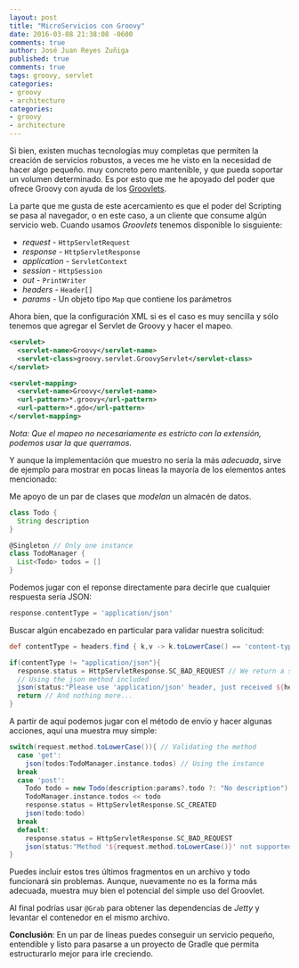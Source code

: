 ```yaml
---
layout: post
title: "MicroServicios con Groovy"
date: 2016-03-08 21:38:08 -0600
comments: true
author: José Juan Reyes Zuñiga
published: true
comments: true
tags: groovy, servlet
categories:
- groovy
- architecture
categories:
- groovy
- architecture
---
```


Si bien, existen muchas tecnologías muy completas que permiten la creación de servicios robustos, a veces me he visto en la necesidad de hacer algo pequeño. muy concreto pero mantenible, y que pueda soportar un volumen determinado. Es por esto que me he apoyado del poder que ofrece Groovy con ayuda de los [Groovlets][1].

La parte que me gusta de este acercamiento es que el poder del Scripting se pasa al navegador, o en este caso, a un cliente que consume algún servicio web. Cuando usamos _Groovlets_ tenemos disponible lo sisguiente:

* _request_ - `HttpServletRequest`
* _response_ - `HttpServletResponse`
* _application_ - `ServletContext`
* _session_ - `HttpSession`
* _out_ - `PrintWriter`
* _headers_ - `Header[]`
* _params_ - Un objeto tipo `Map` que contiene los parámetros

<!-- more -->

Ahora bien, que la configuración XML si es el caso es muy sencilla y sólo tenemos que agregar el Servlet de Groovy y hacer el mapeo.

```xml
<servlet>
  <servlet-name>Groovy</servlet-name>
  <servlet-class>groovy.servlet.GroovyServlet</servlet-class>
</servlet>

<servlet-mapping>
  <servlet-name>Groovy</servlet-name>
  <url-pattern>*.groovy</url-pattern>
  <url-pattern>*.gdo</url-pattern>
</servlet-mapping>
```

_Nota: Que el mapeo no necesariamente es estricto con la extensión, podemos usar la que querramos._

Y aunque la implementación que muestro no sería la más _adecuada_, sirve de ejemplo para mostrar en pocas líneas la mayoría de los elementos antes mencionado:

Me apoyo de un par de clases que _modelan_ un almacén de datos.

```groovy todos.groovy
class Todo {
  String description
}

@Singleton // Only one instance
class TodoManager {
  List<Todo> todos = []
}
```

Podemos jugar con el reponse directamente para decirle que cualquier respuesta sería JSON:

```groovy todos.groovy
response.contentType = 'application/json'
```

Buscar algún encabezado en particular para validar nuestra solicitud:

```groovy todos.groovy
def contentType = headers.find { k,v -> k.toLowerCase() == 'content-type' }?.value

if(contentType != "application/json"){
  response.status = HttpServletResponse.SC_BAD_REQUEST // We return a status code 400
  // Using the json method included
  json(status:"Please use 'application/json' header, just received ${headers} instead")
  return // And nothing more...
}
```

A partir de aquí podemos jugar con el método de envío y hacer algunas acciones, aquí una muestra muy simple:

```groovy todos.groovy
switch(request.method.toLowerCase()){ // Validating the method
  case 'get':
    json(todos:TodoManager.instance.todos) // Using the instance
  break
  case 'post':
    Todo todo = new Todo(description:params?.todo ?: "No description")
    TodoManager.instance.todos << todo
    response.status = HttpServletResponse.SC_CREATED
    json(todo:todo)
  break
  default:
    response.status = HttpServletResponse.SC_BAD_REQUEST
    json(status:"Method '${request.method.toLowerCase()}' not supported")
}
```

Puedes incluir estos tres últimos fragmentos en un archivo y todo funcionará sin problemas. Aunque, nuevamente no es la forma más adecuada, muestra muy bien el potencial del simple uso del Groovlet.

Al final podrías usar `@Grab` para obtener las dependencias de *Jetty* y levantar el contenedor en el mismo archivo.

**Conclusión**: En un par de líneas puedes conseguir un servicio pequeño, entendible y listo para pasarse a un proyecto de Gradle que permita estructurarlo mejor para irle creciendo.

[1]: http://docs.groovy-lang.org/latest/html/api/groovy/servlet/GroovyServlet.html
